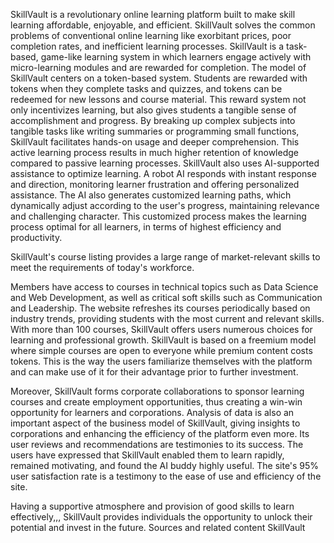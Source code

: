 SkillVault is a revolutionary online learning platform built to make skill learning affordable, enjoyable, and efficient. SkillVault solves the common problems of conventional online learning like exorbitant prices, poor completion rates, and inefficient learning processes. SkillVault is a task-based, game-like learning system in which learners engage actively with micro-learning modules and are rewarded for completion.
The model of SkillVault centers on a token-based system. Students are rewarded with tokens when they complete tasks and quizzes, and tokens can be redeemed for new lessons and course material. This reward system not only incentivizes learning, but also gives students a tangible sense of accomplishment and progress. By breaking up complex subjects into tangible tasks like writing summaries or programming small functions, SkillVault facilitates hands-on usage and deeper comprehension. This active learning process results in much higher retention of knowledge compared to passive learning processes. SkillVault also uses AI-supported assistance to optimize learning. A robot AI responds with instant response and direction, monitoring learner frustration and offering personalized assistance. The AI also generates customized learning paths, which dynamically adjust according to the user's progress, maintaining relevance and challenging character. This customized process makes the learning process optimal for all learners, in terms of highest efficiency and productivity.

SkillVault's course listing provides a large range of market-relevant skills to meet the requirements of today's workforce.

Members have access to courses in technical topics such as Data Science and Web Development, as well as critical soft skills such as Communication and Leadership. The website refreshes its courses periodically based on industry trends, providing students with the most current and relevant skills. With more than 100 courses, SkillVault offers users numerous choices for learning and professional growth. SkillVault is based on a freemium model where simple courses are open to everyone while premium content costs tokens.
This is the way the users familiarize themselves with the platform and can make use of it for their advantage prior to further investment.

Moreover, SkillVault forms corporate collaborations to sponsor learning courses and create employment opportunities, thus creating a win-win opportunity for learners and corporations. Analysis of data is also an important aspect of the business model of SkillVault, giving insights to corporations and enhancing the efficiency of the platform even more. Its user reviews and recommendations are testimonies to its success. The users have expressed that SkillVault enabled them to learn rapidly, remained motivating, and found the AI buddy highly useful.
The site's 95% user satisfaction rate is a testimony to the ease of use and efficiency of the site.

Having a supportive atmosphere and provision of good skills to learn effectively,,, SkillVault provides individuals the opportunity to unlock their potential and invest in the future. Sources and related content SkillVault
